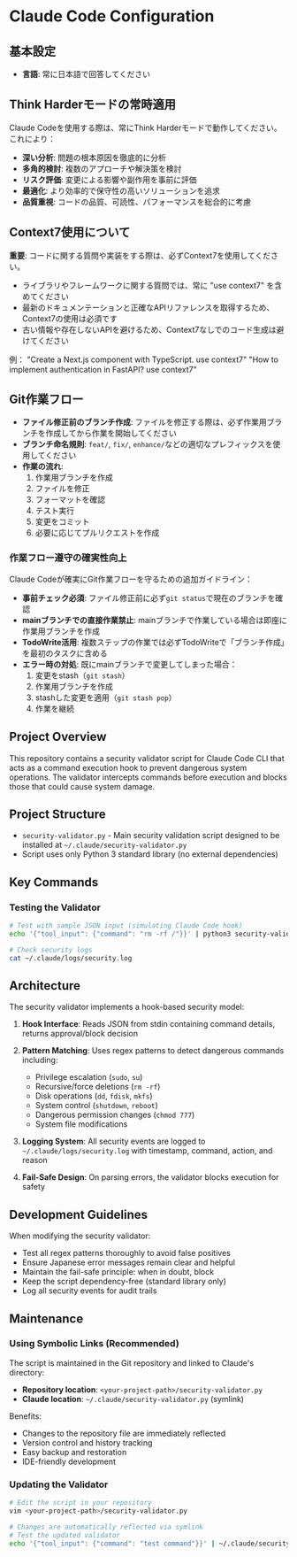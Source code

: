 # Claude Code Configuration

## 基本設定

- **言語**: 常に日本語で回答してください

## Think Harderモードの常時適用

Claude Codeを使用する際は、常にThink Harderモードで動作してください。これにより：

- **深い分析**: 問題の根本原因を徹底的に分析
- **多角的検討**: 複数のアプローチや解決策を検討
- **リスク評価**: 変更による影響や副作用を事前に評価
- **最適化**: より効率的で保守性の高いソリューションを追求
- **品質重視**: コードの品質、可読性、パフォーマンスを総合的に考慮

## Context7使用について

**重要**: コードに関する質問や実装をする際は、必ずContext7を使用してください。

- ライブラリやフレームワークに関する質問では、常に "use context7" を含めてください
- 最新のドキュメンテーションと正確なAPIリファレンスを取得するため、Context7の使用は必須です
- 古い情報や存在しないAPIを避けるため、Context7なしでのコード生成は避けてください

例：
"Create a Next.js component with TypeScript. use context7"
"How to implement authentication in FastAPI? use context7"

## Git作業フロー

- **ファイル修正前のブランチ作成**:
  ファイルを修正する際は、必ず作業用ブランチを作成してから作業を開始してください
- **ブランチ命名規則**: 
  `feat/`, `fix/`, `enhance/`などの適切なプレフィックスを使用してください
- **作業の流れ**:
  1. 作業用ブランチを作成
  2. ファイルを修正
  3. フォーマットを確認
  4. テスト実行
  5. 変更をコミット
  6. 必要に応じてプルリクエストを作成

### 作業フロー遵守の確実性向上

Claude Codeが確実にGit作業フローを守るための追加ガイドライン：

- **事前チェック必須**: ファイル修正前に必ず`git status`で現在のブランチを確認
- **mainブランチでの直接作業禁止**: mainブランチで作業している場合は即座に作業用ブランチを作成
- **TodoWrite活用**: 複数ステップの作業では必ずTodoWriteで「ブランチ作成」を最初のタスクに含める
- **エラー時の対処**: 既にmainブランチで変更してしまった場合：
  1. 変更をstash（`git stash`）
  2. 作業用ブランチを作成
  3. stashした変更を適用（`git stash pop`）
  4. 作業を継続

## Project Overview

This repository contains a security validator script for Claude Code CLI that acts as a command execution hook to prevent dangerous system operations. The validator intercepts commands before execution and blocks those that could cause system damage.

## Project Structure

- `security-validator.py` - Main security validation script designed to be installed at `~/.claude/security-validator.py`
- Script uses only Python 3 standard library (no external dependencies)

## Key Commands

### Testing the Validator
```bash
# Test with sample JSON input (simulating Claude Code hook)
echo '{"tool_input": {"command": "rm -rf /"}}' | python3 security-validator.py

# Check security logs
cat ~/.claude/logs/security.log
```

## Architecture

The security validator implements a hook-based security model:

1. **Hook Interface**: Reads JSON from stdin containing command details, returns approval/block decision
2. **Pattern Matching**: Uses regex patterns to detect dangerous commands including:
   - Privilege escalation (`sudo`, `su`)
   - Recursive/force deletions (`rm -rf`)
   - Disk operations (`dd`, `fdisk`, `mkfs`)
   - System control (`shutdown`, `reboot`)
   - Dangerous permission changes (`chmod 777`)
   - System file modifications

3. **Logging System**: All security events are logged to `~/.claude/logs/security.log` with timestamp, command, action, and reason

4. **Fail-Safe Design**: On parsing errors, the validator blocks execution for safety

## Development Guidelines

When modifying the security validator:
- Test all regex patterns thoroughly to avoid false positives
- Ensure Japanese error messages remain clear and helpful
- Maintain the fail-safe principle: when in doubt, block
- Keep the script dependency-free (standard library only)
- Log all security events for audit trails

## Maintenance

### Using Symbolic Links (Recommended)
The script is maintained in the Git repository and linked to Claude's directory:
- **Repository location**: `<your-project-path>/security-validator.py`
- **Claude location**: `~/.claude/security-validator.py` (symlink)

Benefits:
- Changes to the repository file are immediately reflected
- Version control and history tracking
- Easy backup and restoration
- IDE-friendly development

### Updating the Validator
```bash
# Edit the script in your repository
vim <your-project-path>/security-validator.py

# Changes are automatically reflected via symlink
# Test the updated validator
echo '{"tool_input": {"command": "test command"}}' | ~/.claude/security-validator.py
```